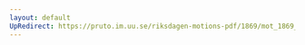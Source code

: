 ```yaml
---
layout: default
UpRedirect: https://pruto.im.uu.se/riksdagen-motions-pdf/1869/mot_1869__ak__85/mot_1869__ak__85-003.pdf
---
```


